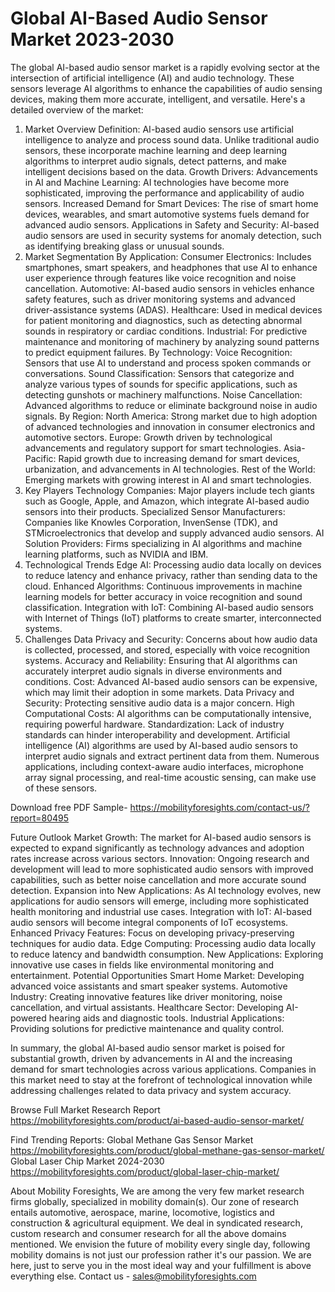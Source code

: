 # Global AI-Based Audio Sensor Market 2023-2030
The global AI-based audio sensor market is a rapidly evolving sector at the intersection of artificial intelligence (AI) and audio technology. These sensors leverage AI algorithms to enhance the capabilities of audio sensing devices, making them more accurate, intelligent, and versatile. Here's a detailed overview of the market:

1. Market Overview
Definition: AI-based audio sensors use artificial intelligence to analyze and process sound data. Unlike traditional audio sensors, these incorporate machine learning and deep learning algorithms to interpret audio signals, detect patterns, and make intelligent decisions based on the data.
Growth Drivers:
Advancements in AI and Machine Learning: AI technologies have become more sophisticated, improving the performance and applicability of audio sensors.
Increased Demand for Smart Devices: The rise of smart home devices, wearables, and smart automotive systems fuels demand for advanced audio sensors.
Applications in Safety and Security: AI-based audio sensors are used in security systems for anomaly detection, such as identifying breaking glass or unusual sounds.
2. Market Segmentation
By Application:
Consumer Electronics: Includes smartphones, smart speakers, and headphones that use AI to enhance user experience through features like voice recognition and noise cancellation.
Automotive: AI-based audio sensors in vehicles enhance safety features, such as driver monitoring systems and advanced driver-assistance systems (ADAS).
Healthcare: Used in medical devices for patient monitoring and diagnostics, such as detecting abnormal sounds in respiratory or cardiac conditions.
Industrial: For predictive maintenance and monitoring of machinery by analyzing sound patterns to predict equipment failures.
By Technology:
Voice Recognition: Sensors that use AI to understand and process spoken commands or conversations.
Sound Classification: Sensors that categorize and analyze various types of sounds for specific applications, such as detecting gunshots or machinery malfunctions.
Noise Cancellation: Advanced algorithms to reduce or eliminate background noise in audio signals.
By Region:
North America: Strong market due to high adoption of advanced technologies and innovation in consumer electronics and automotive sectors.
Europe: Growth driven by technological advancements and regulatory support for smart technologies.
Asia-Pacific: Rapid growth due to increasing demand for smart devices, urbanization, and advancements in AI technologies.
Rest of the World: Emerging markets with growing interest in AI and smart technologies.
3. Key Players
Technology Companies: Major players include tech giants such as Google, Apple, and Amazon, which integrate AI-based audio sensors into their products.
Specialized Sensor Manufacturers: Companies like Knowles Corporation, InvenSense (TDK), and STMicroelectronics that develop and supply advanced audio sensors.
AI Solution Providers: Firms specializing in AI algorithms and machine learning platforms, such as NVIDIA and IBM.
4. Technological Trends
Edge AI: Processing audio data locally on devices to reduce latency and enhance privacy, rather than sending data to the cloud.
Enhanced Algorithms: Continuous improvements in machine learning models for better accuracy in voice recognition and sound classification.
Integration with IoT: Combining AI-based audio sensors with Internet of Things (IoT) platforms to create smarter, interconnected systems.
5. Challenges
Data Privacy and Security: Concerns about how audio data is collected, processed, and stored, especially with voice recognition systems.
Accuracy and Reliability: Ensuring that AI algorithms can accurately interpret audio signals in diverse environments and conditions.
Cost: Advanced AI-based audio sensors can be expensive, which may limit their adoption in some markets.
Data Privacy and Security: Protecting sensitive audio data is a major concern.
High Computational Costs: AI algorithms can be computationally intensive, requiring powerful hardware.
Standardization: Lack of industry standards can hinder interoperability and development.
 Artificial intelligence (AI) algorithms are used by AI-based audio sensors to interpret audio signals and extract pertinent data from them. Numerous applications, including context-aware audio interfaces, microphone array signal processing, and real-time acoustic sensing, can make use of these sensors.
 
Download free PDF Sample- https://mobilityforesights.com/contact-us/?report=80495


Future Outlook
Market Growth: The market for AI-based audio sensors is expected to expand significantly as technology advances and adoption rates increase across various sectors.
Innovation: Ongoing research and development will lead to more sophisticated audio sensors with improved capabilities, such as better noise cancellation and more accurate sound detection.
Expansion into New Applications: As AI technology evolves, new applications for audio sensors will emerge, including more sophisticated health monitoring and industrial use cases.
Integration with IoT: AI-based audio sensors will become integral components of IoT ecosystems.
Enhanced Privacy Features: Focus on developing privacy-preserving techniques for audio data.
Edge Computing: Processing audio data locally to reduce latency and bandwidth consumption.
New Applications: Exploring innovative use cases in fields like environmental monitoring and entertainment.
Potential Opportunities
Smart Home Market: Developing advanced voice assistants and smart speaker systems.
Automotive Industry: Creating innovative features like driver monitoring, noise cancellation, and virtual assistants.
Healthcare Sector: Developing AI-powered hearing aids and diagnostic tools.
Industrial Applications: Providing solutions for predictive maintenance and quality control.


In summary, the global AI-based audio sensor market is poised for substantial growth, driven by advancements in AI and the increasing demand for smart technologies across various applications. Companies in this market need to stay at the forefront of technological innovation while addressing challenges related to data privacy and system accuracy.

Browse Full Market Research Report 
https://mobilityforesights.com/product/ai-based-audio-sensor-market/

Find Trending Reports:
Global Methane Gas Sensor Market
https://mobilityforesights.com/product/global-methane-gas-sensor-market/
Global Laser Chip Market 2024-2030
https://mobilityforesights.com/product/global-laser-chip-market/











About Mobility Foresights,
We are among the very few market research firms globally, specialized in mobility domain(s). Our zone of research entails automotive, aerospace, marine, locomotive, logistics and construction & agricultural equipment. We deal in syndicated research, custom research and consumer research for all the above domains mentioned.
We envision the future of mobility every single day, following mobility domains is not just our profession rather it's our passion. We are here, just to serve you in the most ideal way and your fulfillment is above everything else. Contact us -  sales@mobilityforesights.com 
